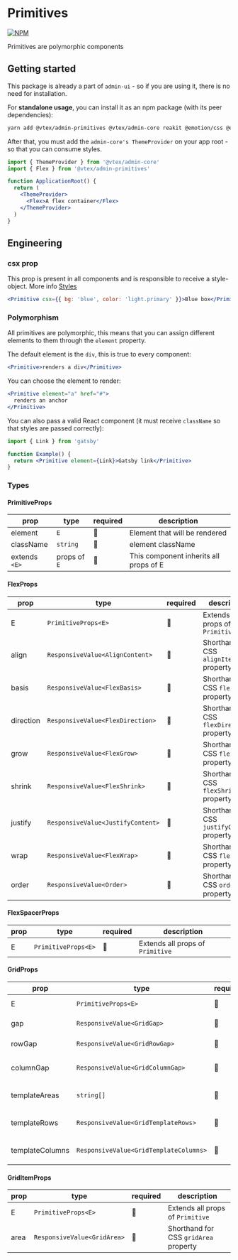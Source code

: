# Primitives

[![NPM](https://img.shields.io/npm/v/@vtex/admin-primitives.svg)](https://www.npmjs.com/package/@vtex/admin-primitives)

Primitives are polymorphic components

## Getting started

This package is already a part of `admin-ui` - so if you are using it, there is no need for installation.

For **standalone usage**, you can install it as an npm package (with its peer dependencies):

```sh
yarn add @vtex/admin-primitives @vtex/admin-core reakit @emotion/css @emotion/react
```

After that, you must add the `admin-core's ThemeProvider` on your app root - so that you can consume styles.

```jsx
import { ThemeProvider } from '@vtex/admin-core'
import { Flex } from '@vtex/admin-primitives'

function ApplicationRoot() {
  return (
    <ThemeProvider>
      <Flex>A flex container</Flex>
    </ThemeProvider>
  )
}
```

## Engineering

### csx prop

This prop is present in all components and is responsible to receive a style-object. More info [Styles](../styles/README.md)

```jsx
<Primitive csx={{ bg: 'blue', color: 'light.primary' }}>Blue box</Primitive>s
```

### Polymorphism

All primitives are polymorphic, this means that you can assign different elements to them through the `element` property.

The default element is the `div`, this is true to every component:

```jsx
<Primitive>renders a div</Primitive>
```

You can choose the element to render:

```jsx
<Primitive element="a" href="#">
  renders an anchor
</Primitive>
```

You can also pass a valid React component (it must receive `className` so that styles are passed correctly):

```jsx
import { Link } from 'gatsby'

function Example() {
  return <Primitive element={Link}>Gatsby link</Primitive>
}
```

### Types

#### PrimitiveProps<E>

| prop          | type         | required | description                            |
| ------------- | ------------ | -------- | -------------------------------------- |
| element       | `E`          | 🚫       | Element that will be rendered          |
| className     | `string`     | 🚫       | element className                      |
| extends `<E>` | props of `E` | 🤔       | This component inherits all props of E |

#### FlexProps<E>

| prop      | type                              | required | description                                 |
| --------- | --------------------------------- | -------- | ------------------------------------------- |
| E         | `PrimitiveProps<E>`               | 🚫       | Extends all props of `Primitive`            |
| align     | `ResponsiveValue<AlignContent>`   | 🚫       | Shorthand for CSS `alignItems` property     |
| basis     | `ResponsiveValue<FlexBasis>`      | 🚫       | Shorthand for CSS `flexbasis` property      |
| direction | `ResponsiveValue<FlexDirection>`  | 🚫       | Shorthand for CSS `flexDirection` property  |
| grow      | `ResponsiveValue<FlexGrow>`       | 🚫       | Shorthand for CSS `flexGrow` property       |
| shrink    | `ResponsiveValue<FlexShrink>`     | 🚫       | Shorthand for CSS `flexShrink` property     |
| justify   | `ResponsiveValue<JustifyContent>` | 🚫       | Shorthand for CSS `justifyContent` property |
| wrap      | `ResponsiveValue<FlexWrap>`       | 🚫       | Shorthand for CSS `flexWrap` property       |
| order     | `ResponsiveValue<Order>`          | 🚫       | Shorthand for CSS `order` property          |

#### FlexSpacerProps<E>

| prop | type                | required | description                      |
| ---- | ------------------- | -------- | -------------------------------- |
| E    | `PrimitiveProps<E>` | 🚫       | Extends all props of `Primitive` |

#### GridProps<E>

| prop            | type                                   | required | description                                      |
| --------------- | -------------------------------------- | -------- | ------------------------------------------------ |
| E               | `PrimitiveProps<E>`                    | 🚫       | Extends all props of `Primitive`                 |
| gap             | `ResponsiveValue<GridGap>`             | 🚫       | Shorthand for CSS `gridGap` property             |
| rowGap          | `ResponsiveValue<GridRowGap>`          | 🚫       | Shorthand for CSS `gridRowGap` property          |
| columnGap       | `ResponsiveValue<GridColumnGap>`       | 🚫       | Shorthand for CSS `gridColumnGap` property       |
| templateAreas   | `string[]`                             | 🚫       | Shorthand for CSS `gridTemplateAreas` property   |
| templateRows    | `ResponsiveValue<GridTemplateRows>`    | 🚫       | Shorthand for CSS `gridTemplateRows` property    |
| templateColumns | `ResponsiveValue<GridTemplateColumns>` | 🚫       | Shorthand for CSS `gridTemplateColumns` property |

#### GridItemProps<E>

| prop | type                        | required | description                           |
| ---- | --------------------------- | -------- | ------------------------------------- |
| E    | `PrimitiveProps<E>`         | 🚫       | Extends all props of `Primitive`      |
| area | `ResponsiveValue<GridArea>` | 🚫       | Shorthand for CSS `gridArea` property |
